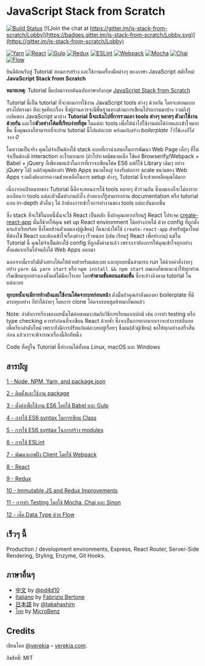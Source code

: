 # JavaScript Stack from Scratch

[![Build Status](https://travis-ci.org/verekia/js-stack-from-scratch.svg?branch=master)](https://travis-ci.org/verekia/js-stack-from-scratch) [![Join the chat at https://gitter.im/js-stack-from-scratch/Lobby](https://badges.gitter.im/js-stack-from-scratch/Lobby.svg)](https://gitter.im/js-stack-from-scratch/Lobby)

[![Yarn](/img/yarn.png)](https://yarnpkg.com/)
[![React](/img/react.png)](https://facebook.github.io/react/)
[![Gulp](/img/gulp.png)](http://gulpjs.com/)
[![Redux](/img/redux.png)](http://redux.js.org/)
[![ESLint](/img/eslint.png)](http://eslint.org/)
[![Webpack](/img/webpack.png)](https://webpack.github.io/)
[![Mocha](/img/mocha.png)](https://mochajs.org/)
[![Chai](/img/chai.png)](http://chaijs.com/)
[![Flow](/img/flow.png)](https://flowtype.org/)

ยินดีต้อนรับสู่ Tutorial สอนการสร้าง และใช้งานเครื่องมือต่างๆ ของภาษา JavaScript สมัยใหม่: **JavaScript Stack from Scratch**

**หมายเหตุ**: Tutorial นี้แปลมาจากต้นฉบับภาษาอังกฤษ [JavaScript Stack from Scratch](https://github.com/verekia/js-stack-from-scratch)

Tutorial นี้เป็น tutorial ที่จะสอนการใช้งาน JavaScript tools ต่างๆ ด้วยกัน โดยจะสอนแบบตรงไปตรงมา ทีละจุดทีละเรื่อง ซึ่งผู้อ่านควรจะมีพื้นฐานทางด้านการเขียนโปรแกรมมาบ้าง รวมถึงรู้เบสิคของ JavaScript มาบ้าง **Tutorial นี้จะเน้นไปที่การรวมเอา tools ต่างๆ หลายๆ ตัวมาใช้งานด้วยกัน** และให้**ตัวอย่างโค้ดที่เรียบง่ายที่สุด** ในแต่ละ tools เพื่อให้นำไปใช้งานต่อได้ง่ายและเข้าใจมากขึ้น ซึ่งคุณเองก็สามารถที่จะอ่าน tutorial นี้ไปแต่ละบท *พร้อมกับสร้าง boilerplate ไว้ใช้เองก็ได้จาก 0*

ในความเป็นจริง คุณไม่จำเป็นต้องใช้ stack แบบที่เรานำเสนอในการพัฒนา Web Page เล็กๆ ที่ไม่จำเป็นต้องมี interaction อะไรมากมาย (ถ้าโปรเจคมีขนาดเล็ก ใช้แค่ Browserify/Webpack + Babel + jQuery ก็เพียงพอแล้วในการที่เราจะเขียนโค้ด ES6 แต่ก็ใช้ Library เดิมๆ อย่าง jQuery ได้) แต่ถ้าคุณต้องทำ Web Apps ขนาดใหญ่ รองรับต่อการ scale ขนาดของ Web Apps รวมถึงต้องการความช่วยเหลือในการ setup ต่่างๆ, Tutorial นี้จะช่วยเหลือคุณได้มาก

เนื่องจากเป้าหมายของ Tutorial นี้คือจะสอนการใช้ tools หลายๆ ตัวร่วมกัน ซึ่งผมเองก็จะไม่ลงรายละเอียดว่า tools แต่ละตัวนั้นทำงานยังไง ถ้าอยากก็รู้สามารถอ่าน documentation หรือ tutorial แบบ in-depth ตัวอื่นๆ ได้ ถ้าต้องการเข้าใจการทำงานของ tools แต่ละอันมากขึ้น

ซึ่ง stack ที่จะใช้ในบทนี้นั้นจะใช้ React เป็นหลัก ซึ่งถ้าคุณอยากเรียนรู้ React โปรเจค [create-react-app](https://github.com/facebookincubator/create-react-app) นั้นก็ช่วยให้คุณ set up React environment ได้อย่างง่ายได้ ด้วย config ที่ถูกตั้งมาแล้วเรียบร้อย ซึ่งโดยส่วนตัวผมเอง(ผู้เขียน) ก็แนะนำให้ใช้ `create-react-app` สำหรับผู้มาใหม่ที่ต้องใช้ React และต้องเข้าใจเรื่องต่างๆ เร็วหน่อย (เช่น เรียนรู้ React เพื่อทำงาน) แต่ใน Tutorial นี้ คุณไม่จำเป็นต้องใช้ config ที่ถูกตั้งค่ามาแล้ว เพราะเราต้องการให้คุณเข้าใจทุกอย่างตั้งแต่แรกเริ่มไปจนถึงได้ Web Apps ออกมา

นอกจากนี้เรายังมีตัวอย่างโค้ดให้ด้วยสำหรับแต่ละบท และทุกบทนั้นสามารถ run ได้ด้วยคำสั่งง่ายๆ อย่่าง `yarn && yarn start` หรือ `npm install && npm start` ผมเองก็ขอแนะนำให้ทุกท่านเริ่มเขียนทุกอย่างเองตั้งแต่ไม่มีอะไรเลย โดย**ทำตามขั้นตอนแต่ละขั้น** ซึ่งจะอ้างอิงตาม tutorial ในแต่ละบท

**ทุกบทนั้นจะมีการอ้างถึงและใช้งานโค้ดจากบทก่อนหน้า** ดังนั้นถ้าคุณกำลังมองหา boilerplate ที่มีครบทุกอย่าง ก็ทำได้ง่ายๆ โดยการ clone โค้ดจากบทสุดท้ายมาก็พอแล้ว

Note: ลำดับการเรียงของบทนั้นไม่ค่อยเหมาะสมกับวิธีการเรียนแบบปกติ เช่น การทำ testing หรือ type checking ควรทำก่อนที่จะเขียน React ด้วยซ้ำ ซึ่งจะเป็นการยากหากเราจะทำการสลับบทเพื่อเรียงลำดับใหม่ เพราะยังมีการปรับแก้แต่ละบทอยู่เรื่อยๆ ซึ่งผม(ตัวผู้เขียน) ขอให้ทุกอย่างเสร็จสิ้นก่อน แล้วเราจะพิจารณาเรื่องนี้อีกทีหนึ่ง

Code ที่อยู่ใน Tutorial นี้ทำงานได้ทั้งบน Linux, macOS และ Windows

## สารบัญ

[1 - Node, NPM, Yarn, and package.json](/tutorial/1-node-npm-yarn-package-json)

[2 - ติดตั้งและใช้งาน package](/tutorial/2-packages)

[3 - ตั้งค่าเพื่อใช้งาน ES6 โดยใช้ Babel และ Gulp](/tutorial/3-es6-babel-gulp)

[4 - การใช้ ES6 syntax ในการเขียน Class](/tutorial/4-es6-syntax-class)

[5 - การใช้ ES6 syntax ในการสร้าง modules](/tutorial/5-es6-modules-syntax)

[6 - การใช้ ESLint](/tutorial/6-eslint)

[7 - พัฒนาแอพฝั่ง Client โดยใช้ Webpack](/tutorial/7-client-webpack)

[8 - React](/tutorial/8-react)

[9 - Redux](/tutorial/9-redux)

[10 - Immutable JS and Redux Improvements](/tutorial/10-immutable-redux-improvements)

[11 - การทำ Testing โดยใช้ Mocha, Chai และ Sinon](/tutorial/11-testing-mocha-chai-sinon)

[12 - เช็ค Data Type ด้วย Flow](/tutorial/12-flow)

## เร็วๆ นี้

Production / development environments, Express, React Router, Server-Side Rendering, Styling, Enzyme, Git Hooks.

## ภาษาอื่นๆ

- [中文](https://github.com/pd4d10/js-stack-from-scratch) by [@pd4d10](http://github.com/pd4d10)
- [Italiano](https://github.com/fbertone/js-stack-from-scratch) by [Fabrizio Bertone](https://github.com/fbertone)
- [日本語](https://github.com/takahashim/js-stack-from-scratch) by [@takahashim](https://github.com/takahashim)
- [ไทย](https://github.com/MicroBenz/js-stack-from-scratch) by [MicroBenz](https://github.com/MicroBenz)

## Credits

เขียนโดย [@verekia](https://twitter.com/verekia) – [verekia.com](http://verekia.com/).

ลิขสิทธิ์: MIT
